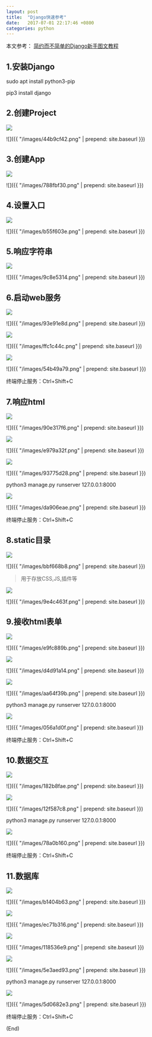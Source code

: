 ```yaml
---
layout: post
title:  "Django快速参考"
date:   2017-07-01 22:17:46 +0800
categories: python
---
```


本文参考： [简约而不简单的Django新手图文教程](http://www.cnblogs.com/feixuelove1009/p/5823135.html)

## 1.安装Django

sudo apt install python3-pip

pip3 install django

## 2.创建Project

![](../images/44b9cf42.png)

![]({{ "/images/44b9cf42.png" | prepend: site.baseurl }})

## 3.创建App

![](../images/788fbf30.png)

![]({{ "/images/788fbf30.png" | prepend: site.baseurl }})

## 4.设置入口

![](../images/b55f603e.png)

![]({{ "/images/b55f603e.png" | prepend: site.baseurl }})

## 5.响应字符串

![](../images/9c8e5314.png)

![]({{ "/images/9c8e5314.png" | prepend: site.baseurl }})

## 6.启动web服务

![](../images/93e91e8d.png)

![]({{ "/images/93e91e8d.png" | prepend: site.baseurl }})

![](../images/ffc1c44c.png)

![]({{ "/images/ffc1c44c.png" | prepend: site.baseurl }})

![](../images/54b49a79.png)

![]({{ "/images/54b49a79.png" | prepend: site.baseurl }})

终端停止服务：Ctrl+Shift+C

## 7.响应html

![](../images/90e317f6.png)

![]({{ "/images/90e317f6.png" | prepend: site.baseurl }})

![](../images/e979a32f.png)

![]({{ "/images/e979a32f.png" | prepend: site.baseurl }})

![](../images/93775d28.png)

![]({{ "/images/93775d28.png" | prepend: site.baseurl }})

python3 manage.py runserver 127.0.0.1:8000

![](../images/da906eae.png)

![]({{ "/images/da906eae.png" | prepend: site.baseurl }})

终端停止服务：Ctrl+Shift+C

## 8.static目录

![](../images/bbf668b8.png)

![]({{ "/images/bbf668b8.png" | prepend: site.baseurl }})
> 用于存放CSS,JS,插件等

![](../images/9e4c463f.png)

![]({{ "/images/9e4c463f.png" | prepend: site.baseurl }})

## 9.接收html表单

![](../images/e9fc889b.png)

![]({{ "/images/e9fc889b.png" | prepend: site.baseurl }})

![](../images/d4d91a14.png)

![]({{ "/images/d4d91a14.png" | prepend: site.baseurl }})

![](../images/aa64f39b.png)

![]({{ "/images/aa64f39b.png" | prepend: site.baseurl }})

python3 manage.py runserver 127.0.0.1:8000

![](../images/056a1d0f.png)

![]({{ "/images/056a1d0f.png" | prepend: site.baseurl }})

终端停止服务：Ctrl+Shift+C

## 10.数据交互

![](../images/182b8fae.png)

![]({{ "/images/182b8fae.png" | prepend: site.baseurl }})

![](../images/12f587c8.png)

![]({{ "/images/12f587c8.png" | prepend: site.baseurl }})

python3 manage.py runserver 127.0.0.1:8000

![](../images/78a0b160.png)

![]({{ "/images/78a0b160.png" | prepend: site.baseurl }})

终端停止服务：Ctrl+Shift+C

## 11.数据库

![](../images/b1404b63.png)

![]({{ "/images/b1404b63.png" | prepend: site.baseurl }})

![](../images/ec71b316.png)

![]({{ "/images/ec71b316.png" | prepend: site.baseurl }})

![](../images/118536e9.png)

![]({{ "/images/118536e9.png" | prepend: site.baseurl }})

![](../images/5e3aed93.png)

![]({{ "/images/5e3aed93.png" | prepend: site.baseurl }})

python3 manage.py runserver 127.0.0.1:8000

![](../images/5d0682e3.png)

![]({{ "/images/5d0682e3.png" | prepend: site.baseurl }})

终端停止服务：Ctrl+Shift+C

(End)
